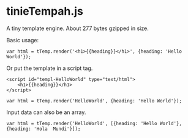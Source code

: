 tinieTempah.js
=================

A tiny template engine. About 277 bytes gzipped in size.

Basic usage:

    var html = tTemp.render('<h1>{{heading}}</h1>', {heading: 'Hello World'});

Or put the template in a script tag.

    <script id="templ-HelloWorld" type="text/html">
        <h1>{{heading}}</h1>
    </script>

    var html = tTemp.render('HelloWorld', {heading: 'Hello World'});

Input data can also be an array.

    var html = tTemp.render('HelloWorld', [{heading: 'Hello World'}, {heading: 'Hola  Mundi'}]);